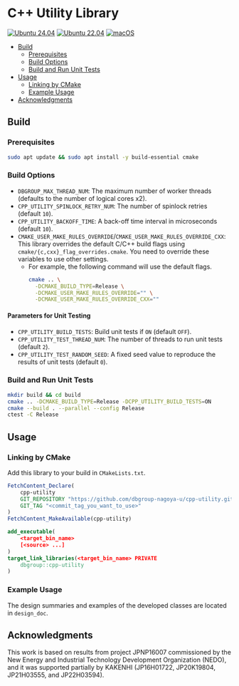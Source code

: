 # C++ Utility Library

[![Ubuntu 24.04](https://github.com/dbgroup-nagoya-u/cpp-utility/actions/workflows/ubuntu_24.yaml/badge.svg)](https://github.com/dbgroup-nagoya-u/cpp-utility/actions/workflows/ubuntu_24.yaml) [![Ubuntu 22.04](https://github.com/dbgroup-nagoya-u/cpp-utility/actions/workflows/ubuntu_22.yaml/badge.svg)](https://github.com/dbgroup-nagoya-u/cpp-utility/actions/workflows/ubuntu_22.yaml) [![macOS](https://github.com/dbgroup-nagoya-u/cpp-utility/actions/workflows/mac.yaml/badge.svg)](https://github.com/dbgroup-nagoya-u/cpp-utility/actions/workflows/mac.yaml)

- [Build](#build)
    - [Prerequisites](#prerequisites)
    - [Build Options](#build-options)
    - [Build and Run Unit Tests](#build-and-run-unit-tests)
- [Usage](#usage)
    - [Linking by CMake](#linking-by-cmake)
    - [Example Usage](#example-usage)
- [Acknowledgments](#acknowledgments)

## Build

### Prerequisites

```bash
sudo apt update && sudo apt install -y build-essential cmake
```

### Build Options

- `DBGROUP_MAX_THREAD_NUM`: The maximum number of worker threads (defaults to the number of logical cores x2).
- `CPP_UTILITY_SPINLOCK_RETRY_NUM`: The number of spinlock retries (default `10`).
- `CPP_UTILITY_BACKOFF_TIME`: A back-off time interval in microseconds (default `10`).
- `CMAKE_USER_MAKE_RULES_OVERRIDE`/`CMAKE_USER_MAKE_RULES_OVERRIDE_CXX`: This library overrides the default C/C++ build flags using `cmake/{c,cxx}_flag_overrides.cmake`. You need to override these variables to use other settings.
    - For example, the following command will use the default flags.
        ```bash
        cmake .. \
          -DCMAKE_BUILD_TYPE=Release \
          -DCMAKE_USER_MAKE_RULES_OVERRIDE="" \
          -DCMAKE_USER_MAKE_RULES_OVERRIDE_CXX=""
        ```

#### Parameters for Unit Testing

- `CPP_UTILITY_BUILD_TESTS`: Build unit tests if `ON` (default `OFF`).
- `CPP_UTILITY_TEST_THREAD_NUM`: The number of threads to run unit tests (default `2`).
- `CPP_UTILITY_TEST_RANDOM_SEED`: A fixed seed value to reproduce the results of unit tests (default `0`).

### Build and Run Unit Tests

```bash
mkdir build && cd build
cmake .. -DCMAKE_BUILD_TYPE=Release -DCPP_UTILITY_BUILD_TESTS=ON
cmake --build . --parallel --config Release
ctest -C Release
```

## Usage

### Linking by CMake

Add this library to your build in `CMakeLists.txt`.

```cmake
FetchContent_Declare(
    cpp-utility
    GIT_REPOSITORY "https://github.com/dbgroup-nagoya-u/cpp-utility.git"
    GIT_TAG "<commit_tag_you_want_to_use>"
)
FetchContent_MakeAvailable(cpp-utility)

add_executable(
    <target_bin_name>
    [<source> ...]
)
target_link_libraries(<target_bin_name> PRIVATE
    dbgroup::cpp-utility
)
```

### Example Usage

The design summaries and examples of the developed classes are located in `design_doc`.

## Acknowledgments

This work is based on results from project JPNP16007 commissioned by the New Energy and Industrial Technology Development Organization (NEDO), and it was supported partially by KAKENHI (JP16H01722, JP20K19804, JP21H03555, and JP22H03594).
